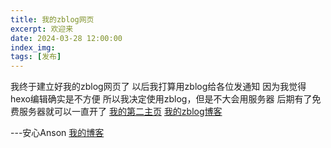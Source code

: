 ```yaml
---
title: 我的zblog网页
excerpt: 欢迎来
date: 2024-03-28 12:00:00
index_img: 
tags: [发布]
---
```

我终于建立好我的zblog网页了
以后我打算用zblog给各位发通知
因为我觉得hexo编辑确实是不方便
所以我决定使用zblog，但是不大会用服务器
后期有了免费服务器就可以一直开了
[我的第二主页](https://anson.fun/)
[我的zblog博客](https://blog.anson.fun/)

---安心Anson [我的博客](https://blog.anson.asia/)